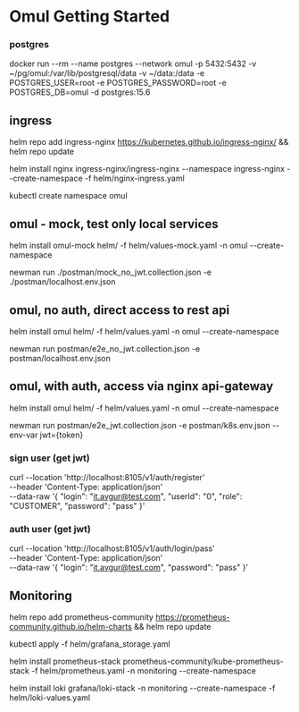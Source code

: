 # Omul Getting Started

### postgres

docker run --rm --name postgres --network omul -p 5432:5432 -v ~/pg/omul:/var/lib/postgresql/data -v ~/data:/data -e
POSTGRES_USER=root -e POSTGRES_PASSWORD=root -e POSTGRES_DB=omul -d postgres:15.6

## ingress

helm repo add ingress-nginx https://kubernetes.github.io/ingress-nginx/ && helm repo update

helm install nginx ingress-nginx/ingress-nginx --namespace ingress-nginx --create-namespace -f helm/nginx-ingress.yaml

kubectl create namespace omul

## omul - mock, test only local services

helm install omul-mock helm/ -f helm/values-mock.yaml -n omul --create-namespace

newman run ./postman/mock_no_jwt.collection.json -e ./postman/localhost.env.json

## omul, no auth, direct access to rest api

helm install omul helm/ -f helm/values.yaml -n omul --create-namespace

newman run postman/e2e_no_jwt.collection.json -e postman/localhost.env.json

## omul, with auth, access via nginx api-gateway

helm install omul helm/ -f helm/values.yaml -n omul --create-namespace

newman run postman/e2e_jwt.collection.json -e postman/k8s.env.json --env-var jwt={token}

### sign user (get jwt)

curl --location 'http://localhost:8105/v1/auth/register' \
--header 'Content-Type: application/json' \
--data-raw '{
"login": "it.avgur@test.com",
"userId": "0",
"role": "CUSTOMER",
"password": "pass"
}'

### auth user (get jwt)

curl --location 'http://localhost:8105/v1/auth/login/pass' \
--header 'Content-Type: application/json' \
--data-raw '{
"login": "it.avgur@test.com",
"password": "pass"
}'

## Monitoring
helm repo add prometheus-community https://prometheus-community.github.io/helm-charts && helm repo update

kubectl apply -f helm/grafana_storage.yaml

helm install prometheus-stack prometheus-community/kube-prometheus-stack -f helm/prometheus.yaml -n monitoring --create-namespace

helm install loki grafana/loki-stack -n monitoring --create-namespace -f helm/loki-values.yaml
